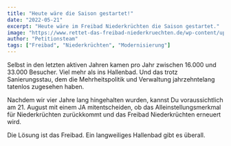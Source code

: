 ```yaml
---
title: "Heute wäre die Saison gestartet!"
date: "2022-05-21"
excerpt: "Heute wäre im Freibad Niederkrüchten die Saison gestartet."
image: "https://www.rettet-das-freibad-niederkruechten.de/wp-content/uploads/2022/05/20220513-HP-Heute-waere-die-Saison-gestartet.png"
author: "Petitionsteam"
tags: ["Freibad", "Niederkrüchten", "Modernisierung"]
---
```


Selbst in den letzten aktiven Jahren kamen pro Jahr zwischen 16.000 und 33.000 Besucher. Viel mehr als ins Hallenbad. Und das trotz Sanierungsstau, dem die Mehrheitspolitik und Verwaltung jahrzehntelang tatenlos zugesehen haben.

Nachdem wir vier Jahre lang hingehalten wurden, kannst Du voraussichtlich am 21. August mit einem JA mitentscheiden, ob das Alleinstellungsmerkmal für Niederkrüchten zurückkommt und das Freibad Niederkrüchten erneuert wird.

Die Lösung ist das Freibad. Ein langweiliges Hallenbad gibt es überall.